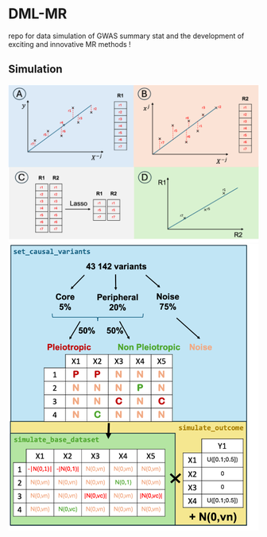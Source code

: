 # DML-MR
repo for data simulation of GWAS summary stat and the development of exciting and innovative MR methods !

## Simulation 
![schema_simu](https://github.com/Marie-Verbanck-Lab/DML-MR/blob/main/schema_method.png)
![schema_simu](https://github.com/Marie-Verbanck-Lab/DML-MR/blob/main/schema_simulation.png)
